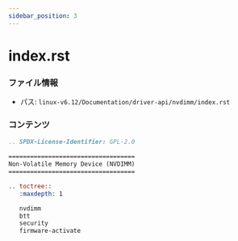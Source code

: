 ```yaml
---
sidebar_position: 3
---
```

# index.rst

### ファイル情報

- パス: `linux-v6.12/Documentation/driver-api/nvdimm/index.rst`

### コンテンツ

```rst
.. SPDX-License-Identifier: GPL-2.0

===================================
Non-Volatile Memory Device (NVDIMM)
===================================

.. toctree::
   :maxdepth: 1

   nvdimm
   btt
   security
   firmware-activate

```
